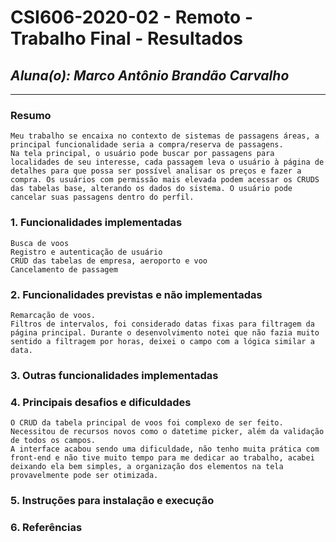 # **CSI606-2020-02 - Remoto - Trabalho Final - Resultados**
## *Aluna(o): Marco Antônio Brandão Carvalho*

--------------

<!-- Este documento tem como objetivo apresentar o projeto desenvolvido, considerando o que foi definido na proposta e o produto final. -->

### Resumo

    Meu trabalho se encaixa no contexto de sistemas de passagens áreas, a principal funcionalidade seria a compra/reserva de passagens.
    Na tela principal, o usuário pode buscar por passagens para localidades de seu interesse, cada passagem leva o usuário à página de detalhes para que possa ser possível analisar os preços e fazer a compra. Os usuários com permissão mais elevada podem acessar os CRUDS das tabelas base, alterando os dados do sistema. O usuário pode cancelar suas passagens dentro do perfil.

### 1. Funcionalidades implementadas
    Busca de voos
    Registro e autenticação de usuário
    CRUD das tabelas de empresa, aeroporto e voo
    Cancelamento de passagem
  
### 2. Funcionalidades previstas e não implementadas
    Remarcação de voos.
    Filtros de intervalos, foi considerado datas fixas para filtragem da página principal. Durante o desenvolvimento notei que não fazia muito sentido a filtragem por horas, deixei o campo com a lógica similar a data.

### 3. Outras funcionalidades implementadas
<!-- Descrever as funcionalidades implementas além daquelas que foram previstas, caso se aplique.  -->

### 4. Principais desafios e dificuldades
    O CRUD da tabela principal de voos foi complexo de ser feito. Necessitou de recursos novos como o datetime picker, além da validação de todos os campos.
    A interface acabou sendo uma dificuldade, não tenho muita prática com front-end e não tive muito tempo para me dedicar ao trabalho, acabei deixando ela bem simples, a organização dos elementos na tela provavelmente pode ser otimizada.

### 5. Instruções para instalação e execução
<!-- Descrever o que deve ser feito para instalar (ou baixar) a aplicação, o que precisa ser configurando (parâmetros, banco de dados e afins) e como executá-la. -->

### 6. Referências
<!-- Referências podem ser incluídas, caso necessário. Utilize o padrão ABNT. -->

